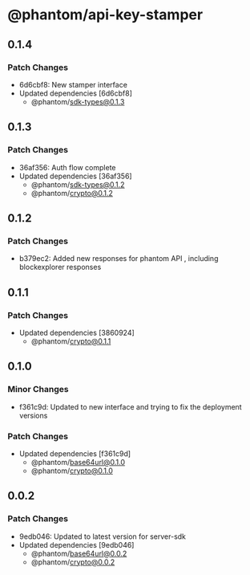 # @phantom/api-key-stamper

## 0.1.4

### Patch Changes

- 6d6cbf8: New stamper interface
- Updated dependencies [6d6cbf8]
  - @phantom/sdk-types@0.1.3

## 0.1.3

### Patch Changes

- 36af356: Auth flow complete
- Updated dependencies [36af356]
  - @phantom/sdk-types@0.1.2
  - @phantom/crypto@0.1.2

## 0.1.2

### Patch Changes

- b379ec2: Added new responses for phantom API , including blockexplorer responses

## 0.1.1

### Patch Changes

- Updated dependencies [3860924]
  - @phantom/crypto@0.1.1

## 0.1.0

### Minor Changes

- f361c9d: Updated to new interface and trying to fix the deployment versions

### Patch Changes

- Updated dependencies [f361c9d]
  - @phantom/base64url@0.1.0
  - @phantom/crypto@0.1.0

## 0.0.2

### Patch Changes

- 9edb046: Updated to latest version for server-sdk
- Updated dependencies [9edb046]
  - @phantom/base64url@0.0.2
  - @phantom/crypto@0.0.2
